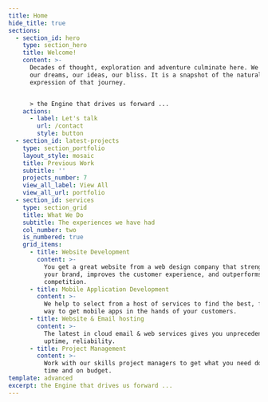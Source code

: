 ```yaml
---
title: Home
hide_title: true
sections:
  - section_id: hero
    type: section_hero
    title: Welcome!
    content: >-
      Decades of thought, exploration and adventure culminate here. We pursue
      our dreams, our ideas, our bliss. It is a snapshot of the natural
      expression of that journey.


      > the Engine that drives us forward ...
    actions:
      - label: Let's talk
        url: /contact
        style: button
  - section_id: latest-projects
    type: section_portfolio
    layout_style: mosaic
    title: Previous Work
    subtitle: ''
    projects_number: 7
    view_all_label: View All
    view_all_url: portfolio
  - section_id: services
    type: section_grid
    title: What We Do
    subtitle: The experiences we have had
    col_number: two
    is_numbered: true
    grid_items:
      - title: Website Development
        content: >-
          You get a great website from a web design company that strengthens
          your brand, improves the customer experience, and outperforms your
          competition. 
      - title: Mobile Application Development
        content: >-
          We help to select from a host of services to find the best, fastest
          way to get mobile apps in the hands of your customers. 
      - title: Website & Email hosting
        content: >-
          The latest in cloud email & web services gives you unprecedented
          uptime, reliability.
      - title: Project Management
        content: >-
          Work with our skills project managers to get what you need done, on
          time and on budget.
template: advanced
excerpt: the Engine that drives us forward ...
---
```

